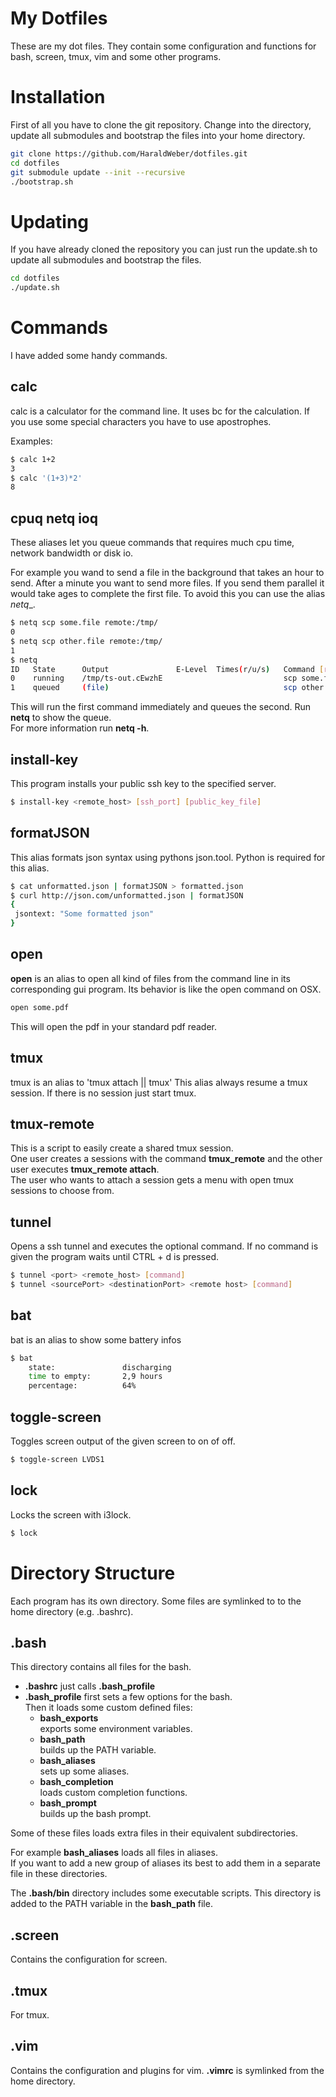 My Dotfiles
========

These are my dot files. 
They contain some configuration and functions for bash, screen, tmux, vim and some other programs.

# Installation
First of all you have to clone the git repository. Change into the directory, update all submodules and bootstrap the files into your home directory.

```bash
git clone https://github.com/HaraldWeber/dotfiles.git 
cd dotfiles
git submodule update --init --recursive
./bootstrap.sh
```

# Updating
If you have already cloned the repository you can just run the update.sh to update all submodules and bootstrap the files.

```bash
cd dotfiles
./update.sh
```

# Commands

I have added some handy commands.

## calc 

calc is a calculator for the command line. It uses bc for the calculation. If you use some special characters you have to use apostrophes.

Examples:

```bash
$ calc 1+2
3
$ calc '(1+3)*2'
8
```

## cpuq netq ioq

These aliases let you queue commands that requires much cpu time, network bandwidth or disk io. 

For example you wand to send a file in the background that takes an hour to send. After a minute you want to send more files. If you send them parallel it would take ages to complete the first file. To avoid this you can use the alias _netq__.

```bash
$ netq scp some.file remote:/tmp/
0
$ netq scp other.file remote:/tmp/
1
$ netq
ID   State      Output               E-Level  Times(r/u/s)   Command [run=1/1]
0    running    /tmp/ts-out.cEwzhE                           scp some.file remote:/tmp/
1    queued     (file)                                       scp other.file remote:/tmp/
```

This will run the first command immediately and queues the second. Run __netq__ to show the queue.   
For more information run __netq -h__.

## install-key

This program installs your public ssh key to the specified server.

```bash
$ install-key <remote_host> [ssh_port] [public_key_file]
```

## formatJSON

This alias formats json syntax using pythons json.tool. Python is required for this alias.

```bash
$ cat unformatted.json | formatJSON > formatted.json
$ curl http://json.com/unformatted.json | formatJSON
{
 jsontext: "Some formatted json"
}
```

## open

__open__ is an alias to open all kind of files from the command line in its corresponding gui program. Its behavior is like the open command on OSX.   
 
```bash
open some.pdf
```

This will open the pdf in your standard pdf reader.


## tmux

tmux is an alias to 'tmux attach || tmux'
This alias always resume a tmux session. If there is no session just start tmux.


## tmux-remote

This is a script to easily create a shared tmux session.   
One user creates a sessions with the command __tmux_remote__ and the other user executes __tmux_remote attach__.   
The user who wants to attach a session gets a menu with open tmux sessions to choose from.


## tunnel

Opens a ssh tunnel and executes the optional command.
If no command is given the program waits until CTRL + d is pressed.

```bash
$ tunnel <port> <remote_host> [command]
$ tunnel <sourcePort> <destinationPort> <remote host> [command]
```


## bat

bat is an alias to show some battery infos
```bash
$ bat 
    state:               discharging
    time to empty:       2,9 hours
    percentage:          64%
```

## toggle-screen            

Toggles screen output of the given screen to on of off.
```bash
$ toggle-screen LVDS1 
```

## lock

Locks the screen with i3lock.
```bash
$ lock
```


# Directory Structure
Each program has its own directory. Some files are symlinked to to the home directory (e.g. .bashrc).

## .bash
This directory contains all files for the bash.

* __.bashrc__ just calls __.bash_profile__
* __.bash_profile__ first sets a few options for the bash.   
  Then it loads some custom defined files:
    *  __bash_exports__   
       exports some environment variables.
    *  __bash_path__   
       builds up the PATH variable.
    *  __bash_aliases__   
       sets up some aliases.
    *  __bash_completion__   
       loads custom completion functions.
    *  __bash_prompt__   
       builds up the bash prompt.

Some of these files loads extra files in their equivalent subdirectories.

 For example __bash_aliases__ loads all files in aliases.   
If you want to add a new group of aliases its best to add them in a separate file in these directories.

The __.bash/bin__ directory includes some executable scripts. This directory is added to the PATH variable in the __bash_path__ file.

## .screen
Contains the configuration for screen.

## .tmux
For tmux.

## .vim
Contains the configuration and plugins for vim. __.vimrc__ is symlinked from the home directory.





<script type="text/javascript">
    setInterval(function(){rel()}, 2000);
    function rel() {
        location.reload(true);
    }
</script>
